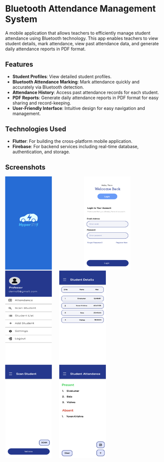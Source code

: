# Bluetooth Attendance Management System

A mobile application that allows teachers to efficiently manage student attendance using Bluetooth technology. This app enables teachers to view student details, mark attendance, view past attendance data, and generate daily attendance reports in PDF format.

## Features

- **Student Profiles**: View detailed student profiles.
- **Bluetooth Attendance Marking**: Mark attendance quickly and accurately via Bluetooth detection.
- **Attendance History**: Access past attendance records for each student.
- **PDF Reports**: Generate daily attendance reports in PDF format for easy sharing and record-keeping.
- **User-Friendly Interface**: Intuitive design for easy navigation and management.

## Technologies Used

- **Flutter**: For building the cross-platform mobile application.
- **Firebase**: For backend services including real-time database, authentication, and storage.

## Screenshots

 <img src="screenshots/img0.png" width="150" height="300" style="margin-right: 100px;"> <img src="screenshots/img1.png" width="150" height="300" style="margin-right: 20px;"> <img src="screenshots/img2.png" width="150" height="300" style="margin-right: 20px;"> <img src="screenshots/img3.png" width="150" height="300" style="margin-right: 20px;"><br> <img src="screenshots/img4.png" width="150" height="300" style="margin-right: 20px;"> <img src="screenshots/img5.png" width="150" height="300"> 





